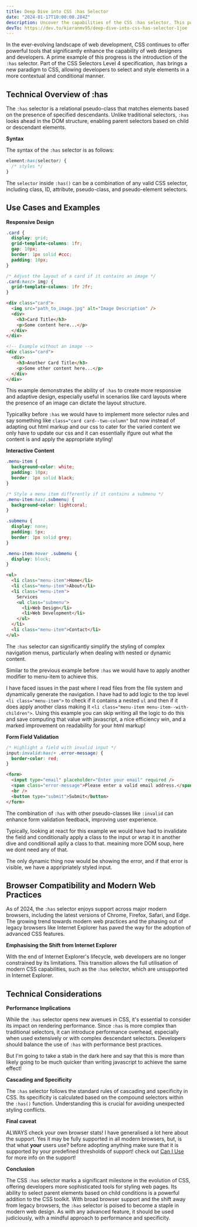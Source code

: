 ```yaml
---
title: Deep Dive into CSS :has Selector
date: "2024-01-17T10:00:00.284Z"
description: Uncover the capabilities of the CSS :has selector. This post delves into its uses, browser support, and impact on modern web design, offering essential insights for forward-thinking developers.
devTo: https://dev.to/kieranmv95/deep-dive-into-css-has-selector-1joe
---
```


In the ever-evolving landscape of web development, CSS continues to offer powerful tools that significantly enhance the capability of web designers and developers. A prime example of this progress is the introduction of the `:has` selector. Part of the CSS Selectors Level 4 specification, :has brings a new paradigm to CSS, allowing developers to select and style elements in a more contextual and conditional manner.

## Technical Overview of :has

The `:has` selector is a relational pseudo-class that matches elements based on the presence of specified descendants. Unlike traditional selectors, `:has` looks ahead in the DOM structure, enabling parent selectors based on child or descendant elements.

**Syntax**

The syntax of the `:has` selector is as follows:

```css
element:has(selector) {
  /* styles */
}
```

The `selector` inside `:has()` can be a combination of any valid CSS selector, including class, ID, attribute, pseudo-class, and pseudo-element selectors.

## Use Cases and Examples

**Responsive Design**

```css
.card {
  display: grid;
  grid-template-columns: 1fr;
  gap: 10px;
  border: 1px solid #ccc;
  padding: 10px;
}

/* Adjust the layout of a card if it contains an image */
.card:has(> img) {
  grid-template-columns: 1fr 2fr;
}
```

```html
<div class="card">
  <img src="path_to_image.jpg" alt="Image Description" />
  <div>
    <h3>Card Title</h3>
    <p>Some content here...</p>
  </div>
</div>

<!-- Example without an image -->
<div class="card">
  <div>
    <h3>Another Card Title</h3>
    <p>Some other content here...</p>
  </div>
</div>
```

This example demonstrates the ability of `:has` to create more responsive and adaptive design, especially useful in scenarios like card layouts where the presence of an image can dictate the layout structure.

Typicallky before `:has` we would have to implement more selector rules and say something like `class="card card--two-column"` but now instead of adapting out html markup and our css to cater for the varied content we only have to update our css and it can essentially ifgure out what the content is and apply the appropriate styling!

**Interactive Content**

```css
.menu-item {
  background-color: white;
  padding: 10px;
  border: 1px solid black;
}

/* Style a menu item differently if it contains a submenu */
.menu-item:has(.submenu) {
  background-color: lightcoral;
}

.submenu {
  display: none;
  padding: 5px;
  border: 1px solid grey;
}

.menu-item:hover .submenu {
  display: block;
}
```

```html
<ul>
  <li class="menu-item">Home</li>
  <li class="menu-item">About</li>
  <li class="menu-item">
    Services
    <ul class="submenu">
      <li>Web Design</li>
      <li>Web Development</li>
    </ul>
  </li>
  <li class="menu-item">Contact</li>
</ul>
```

The `:has` selector can significantly simplify the styling of complex navigation menus, particularly when dealing with nested or dynamic content.

Similar to the previous example before `:has` we would have to apply another modifier to menu-item to achieve this.

I have faced issues in the past where I read files from the file system and dynamically generate the navigation. I have had to add logic to the top level `<li class="menu-item">` to check if it contains a nested `ul` and then if it does apply another class making it `<li class="menu-item menu-item--with-children">`. Using this example you can skip writing all the logic to do this and save computing that value with javascript, a nice efficiency win, and a marked improvement on readability for your html markup!

**Form Field Validation**

```css
/* Highlight a field with invalid input */
input:invalid:has(+ .error-message) {
  border-color: red;
}
```

```html
<form>
  <input type="email" placeholder="Enter your email" required />
  <span class="error-message">Please enter a valid email address.</span>
  <br />
  <button type="submit">Submit</button>
</form>
```

The combination of `:has` with other pseudo-classes like `:invalid` can enhance form validation feedback, improving user experience.

Typically, looking at react for this example we would have had to invalidate the field and conditionally apply a class to the input or wrap it in another dive and conditionall aplly a class to that. meaining more DOM soup, here we dont need any of that.

The only dynamic thing now would be showing the error, and if that error is visible, we have a appripriately styled input.

## Browser Compatibility and Modern Web Practices

As of 2024, the `:has` selector enjoys support across major modern browsers, including the latest versions of Chrome, Firefox, Safari, and Edge. The growing trend towards modern web practices and the phasing out of legacy browsers like Internet Explorer has paved the way for the adoption of advanced CSS features.

**Emphasising the Shift from Internet Explorer**

With the end of Internet Explorer's lifecycle, web developers are no longer constrained by its limitations. This transition allows the full utilisation of modern CSS capabilities, such as the `:has` selector, which are unsupported in Internet Explorer.

## Technical Considerations

**Performance Implications**

While the `:has` selector opens new avenues in CSS, it's essential to consider its impact on rendering performance. Since `:has` is more complex than traditional selectors, it can introduce performance overhead, especially when used extensively or with complex descendant selectors. Developers should balance the use of `:has` with performance best practices.

But I'm going to take a stab in the dark here and say that this is more than likely going to be much quicker than writing javascript to achieve the same effect!

**Cascading and Specificity**

The `:has` selector follows the standard rules of cascading and specificity in CSS. Its specificity is calculated based on the compound selectors within the `:has()` function. Understanding this is crucial for avoiding unexpected styling conflicts.

**Final caveat**

ALWAYS check your own browser stats! I have generalised a lot here about the support. Yes it may be fully supported in all modern browsers, but, is that what **your** users use? before adopting anything make sure that it is supported by your predefined thresholds of support! check out [Can I Use](https://caniuse.com/css-has) for more info on the support!

**Conclusion**

The CSS `:has` selector marks a significant milestone in the evolution of CSS, offering developers more sophisticated tools for styling web pages. Its ability to select parent elements based on child conditions is a powerful addition to the CSS toolkit. With broad browser support and the shift away from legacy browsers, the `:has` selector is poised to become a staple in modern web design. As with any advanced feature, it should be used judiciously, with a mindful approach to performance and specificity.
